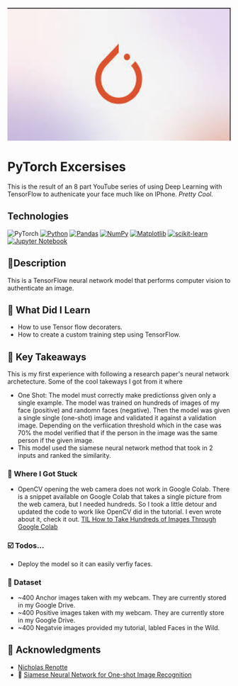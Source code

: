 <p align="center">
   <img src="https://github.com/AishaEvering/PyTorch_Exercises/blob/main/header_2.png" alt="Face Verfication" width="600" height="300">
</p>

# PyTorch Excersises

This is the result of an 8 part YouTube series of using Deep Learning with TensorFlow to authenicate your face much like on IPhone.  *Pretty Cool.*

## Technologies
![PyTorch](https://img.shields.io/badge/PyTorch-%23EE4C2C.svg?style=for-the-badge&logo=PyTorch&logoColor=white)
[![Python](https://img.shields.io/badge/python-3670A0?style=for-the-badge&logo=python&logoColor=ffdd54)](https://www.python.org/)
[![Pandas](https://img.shields.io/badge/pandas-%23150458.svg?style=for-the-badge&logo=pandas&logoColor=white)](https://pandas.pydata.org/)
[![NumPy](https://img.shields.io/badge/numpy-%23013243.svg?style=for-the-badge&logo=numpy&logoColor=white)](https://numpy.org/)
[![Matplotlib](https://img.shields.io/badge/Matplotlib-%23ffffff.svg?style=for-the-badge&logo=Matplotlib&logoColor=black)](https://matplotlib.org/)
[![scikit-learn](https://img.shields.io/badge/scikit--learn-%23F7931E.svg?style=for-the-badge&logo=scikit-learn&logoColor=white)](https://scikit-learn.org/stable/)
[![Jupyter Notebook](https://img.shields.io/badge/jupyter-%23FA0F00.svg?style=for-the-badge&logo=jupyter&logoColor=white)](https://jupyter.org/)

## 📃Description

This is a TensorFlow neural network model that performs computer vision to authenticate an image.

## 🏫 What Did I Learn

* How to use Tensor flow decoraters.
* How to create a custom training step using TensorFlow.

## 🔑 Key Takeaways

This is my first experience with following a research paper's neural network archetecture.  Some of the cool takeways I got from it where
* One Shot: The model must correctly make predictionss given only a single example.  The model was trained on hundreds of images of my face (positive) and randomn faces (negative). Then the model was given a single single (one-shot) image and validated it against a validation image.  Depending on the verfiication threshold which in the case was 70% the model verified that if the person in the image was the same person if the given image.
* This model used the siamese neural network method that took in 2 inputs and ranked the similarity.


### 😤 Where I Got Stuck

* OpenCV opening the web camera does not work in Google Colab.  There is a snippet available on Google Colab that takes a single picture from the web camera, but I needed hundreds.  So I took a little detour and updated the code to work like OpenCV did in the tutorial.  I even wrote about it, check it out. [TIL How to Take Hundreds of Images Through Google Colab](https://dev.to/aishaevering/til-how-to-take-hundred-of-images-through-google-colab-3bbo)

### ☑️ Todos...

* Deploy the model so it can easily verfiy faces.
  
### 📖 Dataset

* ~400 Anchor images taken with my webcam.  They are currently stored in my Google Drive.
* ~400 Positive images taken with my webcam.  They are currently store in my Google Drive.
* ~400 Negatvie images provided my tutorial, labled Faces in the Wild. 
  
## 🙏 Acknowledgments

* [Nicholas Renotte]([https://github.com/matiassingers/awesome-readme](https://www.youtube.com/watch?v=bK_k7eebGgc&list=PLgNJO2hghbmhHuhURAGbe6KWpiYZt0AMH))
* 📑 [Siamese Neural Network for One-shot Image Recognition]([https://gist.github.com/PurpleBooth/109311bb0361f32d87a2](https://www.cs.cmu.edu/~rsalakhu/papers/oneshot1.pdf))
